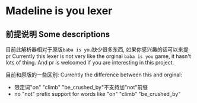 ﻿# Madeline is you lexer

## 前提说明 Some descriptions

目前此解析器相对于原版`baba is you`缺少很多东西, 如果你感兴趣的话可以来提pr
Currently this lexer is not very like the orginal `baba is you` game, it hasn't lots of thing. And pr is welcomed if you are interesting in this project.

目前和原版的一些区别:
Currently the difference between this and orginal:

- 限定词"on" "climb" "be_crushed_by"不支持加"not"前缀
- no "not" prefix support for words like "on" "climb" "be_crushed_by"